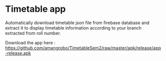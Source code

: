 # Timetable app

Automatically download timetable json file from firebase database and extract it to display timetable information according to your branch extracted from roll number.

Download the app here :
https://github.com/amangrobo/TimetableSem2/raw/master/apk/release/app-release.apk
